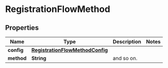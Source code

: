 

# RegistrationFlowMethod

## Properties

Name | Type | Description | Notes
------------ | ------------- | ------------- | -------------
**config** | [**RegistrationFlowMethodConfig**](RegistrationFlowMethodConfig.md) |  | 
**method** | **String** | and so on. | 




